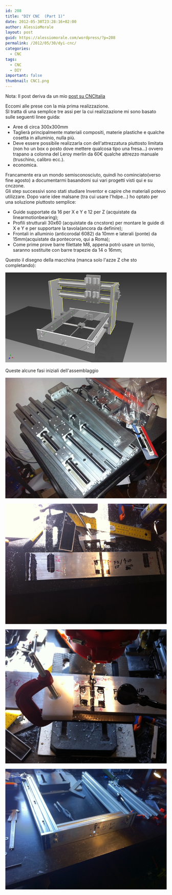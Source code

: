 ```yaml
---
id: 208
title: "DIY CNC  (Part 1)"
date: 2012-05-30T23:28:16+02:00
author: AlessioMorale
layout: post
guid: https://alessiomorale.com/wordpress/?p=208
permalink: /2012/05/30/dyi-cnc/
categories:
  - CNC
tags:
  - CNC
  - DIY
important: false
thumbnail: CNC1.png
---
```


Nota: Il post deriva da un mio [post su CNCItalia](http://www.cncitalia.net/forum/viewtopic.php?f=25&t=34160)

Eccomi alle prese con la mia prima realizzazione.  
SI tratta di una semplice tre assi per la cui realizzazione mi sono basato sulle seguenti linee guida:

- Aree di circa 300x300mm
- Taglierà principalmente materiali compositi, materie plastiche e qualche cosetta in alluminio, nulla più.
- Deve essere possibile realizzarla con dell'attrezzatura piuttosto limitata (non ho un box o posto dove mettere qualcosa tipo una fresa…) ovvero trapano a colonna del Leroy merlin da 60€ qualche attrezzo manuale (truschino, calibro ecc.).
- economica.

Francamente era un mondo semisconosciuto, quindi ho cominciato(verso fine agosto) a documentarmi basandomi sui vari progetti visti qui e su cnczone.  
Gli step successivi sono stati studiare Inventor e capire che materiali potevo utilizzare. Dopo varie idee malsane (tra cui usare l'hdpe…) ho optato per una soluzione piuttosto semplice:

- Guide supportate da 16 per X e Y e 12 per Z (acquistate da linearmotionbearing);
- Profili strutturali 30x60 (acquistate da cncstore) per montare le guide di X e Y e per supportare la tavola(ancora da definire);
- Frontali in alluminio (anticorodal 6082) da 10mm e laterali (ponte) da 15mm(acquistate da pontecorvo, qui a Roma);
- Come prime prove barre filettate M8, appena potrò usare un tornio, saranno sostituite con barre trapezie da 14 o 16mm;

Questo il disegno della macchina (manca solo l'azze Z che sto completando):

![](CNC1.png)

Queste alcune fasi iniziali dell'assemblaggio

![](IMG_0274.jpg)

![](IMG_0276.jpg)

![](IMG_0277.jpg)

![](IMG_0278.jpg)
